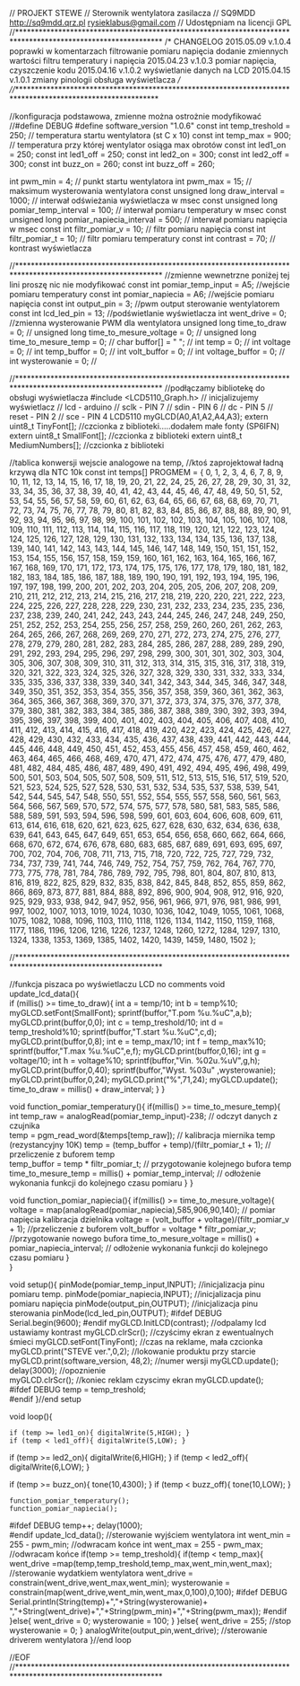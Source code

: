 // PROJEKT STEWE
// Sterownik wentylatora zasilacza
// SQ9MDD http://sq9mdd.qrz.pl rysieklabus@gmail.com
// Udostępniam na licencji GPL
//*************************************************************************************************************
/*
 CHANGELOG
 2015.05.09 v.1.0.4 poprawki w komentarzach filtrowanie pomiaru napięcia 
 dodanie zmiennych wartości filtru temperatury i napięcia
 2015.04.23 v.1.0.3 pomiar napięcia, czyszczenie kodu 
 2015.04.16 v.1.0.2 wyświetlanie danych na LCD
 2015.04.15 v.1.0.1 zmiany pinologii obsługa wyświetlacza
*/ 
//*************************************************************************************************************

//konfiguracja podstawowa, zmienne można ostrożnie modyfikować
//#define DEBUG
#define software_version "1.0.6"
const int temp_treshold = 250;                        // temperatura startu wentylatora (st C x 10)
const int temp_max = 900;                             // temperatura przy której wentylator osiąga max obrotów
const int led1_on = 250;
const int led1_off = 250;
const int led2_on = 300;
const int led2_off = 300;
const int buzz_on = 260;
const int buzz_off = 260;

int pwm_min = 4;                                      // punkt startu wentylatora
int pwm_max = 15;                                     // maksimum wysterowania wentylatora
const unsigned long draw_interval  = 1000;            // interwał odświeżania wyświetlacza w msec
const unsigned long pomiar_temp_interval = 100;       // interwał pomiaru temperatury w msec
const unsigned long pomiar_napiecia_interval = 500;   // interwał pomiaru napięcia w msec
const int filtr_pomiar_v = 10;                        // filtr pomiaru napięcia 
const int filtr_pomiar_t = 10;                        // filtr pomiaru temperatury
const int contrast = 70;                              // kontrast wyświetlacza

//*************************************************************************************************************
//zmienne wewnetrzne poniżej tej lini proszę nic nie modyfikować
const int pomiar_temp_input = A5;           //wejście pomiaru temperatury
const int pomiar_napiecia  = A6;            //wejście pomiaru napięcia 
const int output_pin = 3;                   //pwm output sterowanie wentylatorem
const int lcd_led_pin = 13;                 //podświetlanie wyświetlacza
int went_drive = 0;                         //zmienna wysterowanie PWM dla wentylatora
unsigned long time_to_draw = 0;             //
unsigned long time_to_mesure_voltage = 0;   //
unsigned long time_to_mesure_temp = 0;      //
char buffor[] = "               ";          //
int temp = 0;                               //
int voltage = 0;                            //
int temp_buffor = 0;                        //
int volt_buffor = 0;                        //
int voltage_buffor = 0;                     //
int wysterowanie = 0;                       //

//*************************************************************************************************************
//podłączamy bibliotekę do obsługi wyświetlacza
#include <LCD5110_Graph.h>
// inicjalizujemy wyświetlacz
// lcd    - arduino
// sclk   - PIN 7
// sdin   - PIN 6
// dc     - PIN 5
// reset  - PIN 2
// sce    - PIN 4
LCD5110 myGLCD(A0,A1,A2,A4,A3); 
extern uint8_t TinyFont[];       //czcionka z biblioteki.....dodałem małe fonty (SP6IFN)
extern uint8_t SmallFont[];      //czcionka z biblioteki
extern uint8_t MediumNumbers[];  //czcionka z biblioteki

//tablica konwersji wejscie analogowe na temp, 
//ktoś zaprojektował ładną krzywą dla NTC 10k
const int temps[] PROGMEM = { 0, 1, 2, 3, 4, 6, 7, 8, 9, 10, 11, 12, 13, 14, 15, 16, 17, 18, 19, 20, 21, 22, 24, 25, 26, 
27, 28, 29, 30, 31, 32, 33, 34, 35, 36, 37, 38, 39, 40, 41, 42, 43, 44, 45, 46, 47, 48, 49, 50, 51, 52, 53, 54, 55, 56, 
57, 58, 59, 60, 61, 62, 63, 64, 65, 66, 67, 68, 68, 69, 70, 71, 72, 73, 74, 75, 76, 77, 78, 79, 80, 81, 82, 83, 84, 85, 
86, 87, 88, 88, 89, 90, 91, 92, 93, 94, 95, 96, 97, 98, 99, 100, 101, 102, 102, 103, 104, 105, 106, 107, 108, 109, 110, 
111, 112, 113, 114, 114, 115, 116, 117, 118, 119, 120, 121, 122, 123, 124, 124, 125, 126, 127, 128, 129, 130, 131, 132, 
133, 134, 134, 135, 136, 137, 138, 139, 140, 141, 142, 143, 143, 144, 145, 146, 147, 148, 149, 150, 151, 151, 152, 153, 
154, 155, 156, 157, 158, 159, 159, 160, 161, 162, 163, 164, 165, 166, 167, 167, 168, 169, 170, 171, 172, 173, 174, 175, 
175, 176, 177, 178, 179, 180, 181, 182, 182, 183, 184, 185, 186, 187, 188, 189, 190, 190, 191, 192, 193, 194, 195, 196, 
197, 197, 198, 199, 200, 201, 202, 203, 204, 205, 205, 206, 207, 208, 209, 210, 211, 212, 212, 213, 214, 215, 216, 217, 
218, 219, 220, 220, 221, 222, 223, 224, 225, 226, 227, 228, 228, 229, 230, 231, 232, 233, 234, 235, 235, 236, 237, 238, 
239, 240, 241, 242, 243, 243, 244, 245, 246, 247, 248, 249, 250, 251, 252, 252, 253, 254, 255, 256, 257, 258, 259, 260, 
260, 261, 262, 263, 264, 265, 266, 267, 268, 269, 269, 270, 271, 272, 273, 274, 275, 276, 277, 278, 279, 279, 280, 281, 
282, 283, 284, 285, 286, 287, 288, 289, 289, 290, 291, 292, 293, 294, 295, 296, 297, 298, 299, 300, 301, 301, 302, 303, 
304, 305, 306, 307, 308, 309, 310, 311, 312, 313, 314, 315, 315, 316, 317, 318, 319, 320, 321, 322, 323, 324, 325, 326, 
327, 328, 329, 330, 331, 332, 333, 334, 335, 335, 336, 337, 338, 339, 340, 341, 342, 343, 344, 345, 346, 347, 348, 349, 
350, 351, 352, 353, 354, 355, 356, 357, 358, 359, 360, 361, 362, 363, 364, 365, 366, 367, 368, 369, 370, 371, 372, 373, 
374, 375, 376, 377, 378, 379, 380, 381, 382, 383, 384, 385, 386, 387, 388, 389, 390, 392, 393, 394, 395, 396, 397, 398, 
399, 400, 401, 402, 403, 404, 405, 406, 407, 408, 410, 411, 412, 413, 414, 415, 416, 417, 418, 419, 420, 422, 423, 424, 
425, 426, 427, 428, 429, 430, 432, 433, 434, 435, 436, 437, 438, 439, 441, 442, 443, 444, 445, 446, 448, 449, 450, 451, 
452, 453, 455, 456, 457, 458, 459, 460, 462, 463, 464, 465, 466, 468, 469, 470, 471, 472, 474, 475, 476, 477, 479, 480, 
481, 482, 484, 485, 486, 487, 489, 490, 491, 492, 494, 495, 496, 498, 499, 500, 501, 503, 504, 505, 507, 508, 509, 511, 
512, 513, 515, 516, 517, 519, 520, 521, 523, 524, 525, 527, 528, 530, 531, 532, 534, 535, 537, 538, 539, 541, 542, 544, 
545, 547, 548, 550, 551, 552, 554, 555, 557, 558, 560, 561, 563, 564, 566, 567, 569, 570, 572, 574, 575, 577, 578, 580, 
581, 583, 585, 586, 588, 589, 591, 593, 594, 596, 598, 599, 601, 603, 604, 606, 608, 609, 611, 613, 614, 616, 618, 620, 
621, 623, 625, 627, 628, 630, 632, 634, 636, 638, 639, 641, 643, 645, 647, 649, 651, 653, 654, 656, 658, 660, 662, 664, 
666, 668, 670, 672, 674, 676, 678, 680, 683, 685, 687, 689, 691, 693, 695, 697, 700, 702, 704, 706, 708, 711, 713, 715, 
718, 720, 722, 725, 727, 729, 732, 734, 737, 739, 741, 744, 746, 749, 752, 754, 757, 759, 762, 764, 767, 770, 773, 775, 
778, 781, 784, 786, 789, 792, 795, 798, 801, 804, 807, 810, 813, 816, 819, 822, 825, 829, 832, 835, 838, 842, 845, 848, 
852, 855, 859, 862, 866, 869, 873, 877, 881, 884, 888, 892, 896, 900, 904, 908, 912, 916, 920, 925, 929, 933, 938, 942, 
947, 952, 956, 961, 966, 971, 976, 981, 986, 991, 997, 1002, 1007, 1013, 1019, 1024, 1030, 1036, 1042, 1049, 1055, 1061, 
1068, 1075, 1082, 1088, 1096, 1103, 1110, 1118, 1126, 1134, 1142, 1150, 1159, 1168, 1177, 1186, 1196, 1206, 1216, 1226, 
1237, 1248, 1260, 1272, 1284, 1297, 1310, 1324, 1338, 1353, 1369, 1385, 1402, 1420, 1439, 1459, 1480, 1502 };

//*************************************************************************************************************

//funkcja piszaca po wyświetlaczu LCD no comments
void update_lcd_data(){               
 if (millis() >= time_to_draw){ 
   int a = temp/10;
   int b = temp%10;   
   myGLCD.setFont(SmallFont); 
   sprintf(buffor,"T.pom   %u.%uC",a,b);
   myGLCD.print(buffor,0,0);
   int c = temp_treshold/10;
   int d = temp_treshold%10;
   sprintf(buffor,"T.start %u.%uC",c,d);
   myGLCD.print(buffor,0,8);
   int e = temp_max/10;
   int f = temp_max%10;
   sprintf(buffor,"T.max   %u.%uC",e,f);
   myGLCD.print(buffor,0,16); 
   int g = voltage/10;
   int h = voltage%10;
   sprintf(buffor,"Vin.    %02u.%uV",g,h);
   myGLCD.print(buffor,0,40);
   sprintf(buffor,"Wyst.   %03u" ,wysterowanie);
   myGLCD.print(buffor,0,24);
   myGLCD.print("%",71,24);
   myGLCD.update(); 
   time_to_draw = millis() + draw_interval;
 } 
}

void function_pomiar_temperatury(){
  if(millis() >= time_to_mesure_temp){
    int temp_raw = analogRead(pomiar_temp_input)-238;        // odczyt danych z czujnika  
    temp = pgm_read_word(&temps[temp_raw]);                  // kalibracja miernika temp (rezystancyjny 10K) 
    temp = (temp_buffor + temp)/(filtr_pomiar_t + 1);        // przeliczenie z buforem temp                         
    temp_buffor = temp * filtr_pomiar_t;                     // przygotowanie kolejnego bufora temp
    time_to_mesure_temp = millis() + pomiar_temp_interval;   // odłożenie wykonania funkcji do kolejnego czasu pomiaru
  }
}

void function_pomiar_napiecia(){
  if(millis() >= time_to_mesure_voltage){
    voltage = map(analogRead(pomiar_napiecia),585,906,90,140);    // pomiar napięcia kalibracja dzielnika
    voltage = (volt_buffor + voltage)/(filtr_pomiar_v + 1);       //przeliczenie z buforem
    volt_buffor = voltage * filtr_pomiar_v;                       //przygotowanie nowego bufora
    time_to_mesure_voltage = millis() + pomiar_napiecia_interval; // odłożenie wykonania funkcji do kolejnego czasu pomiaru
  }  
}

void setup(){
  pinMode(pomiar_temp_input,INPUT);                        //inicjalizacja pinu pomiaru temp.
  pinMode(pomiar_napiecia,INPUT);                          //inicjalizacja pinu pomiaru napięcia
  pinMode(output_pin,OUTPUT);                              //inicjalizacja pinu sterowania
  pinMode(lcd_led_pin,OUTPUT);
  #ifdef DEBUG
    Serial.begin(9600);
  #endif
  myGLCD.InitLCD(contrast);                                //odpalamy lcd ustawiamy kontrast
  myGLCD.clrScr();                                         //czyścimy ekran z ewentualnych śmieci
  myGLCD.setFont(TinyFont);                                //czas na reklame, mała czcionka  
  myGLCD.print("STEVE ver.",0,2);                          //lokowanie produktu przy starcie
  myGLCD.print(software_version, 48,2);                    //numer wersji
  myGLCD.update(); 
  delay(3000);                                             //opoznienie   
  myGLCD.clrScr();                                         //koniec reklam czyscimy ekran
  myGLCD.update();   
  #ifdef DEBUG
    temp = temp_treshold;   
  #endif
}//end setup

void loop(){
   
    if (temp >= led1_on){ digitalWrite(5,HIGH); }
    if (temp < led1_off){ digitalWrite(5,LOW); }
if (temp >= led2_on){ digitalWrite(6,HIGH); }
    if (temp < led2_off){ digitalWrite(6,LOW); }

if (temp >= buzz_on){ tone(10,4300); }
    if (temp < buzz_off){ tone(10,LOW); }
    
    function_pomiar_temperatury();
    function_pomiar_napiecia();   
  #ifdef DEBUG
    temp++;
    delay(1000);  
  #endif
  update_lcd_data();
  //sterowanie wyjściem wentylatora
      int went_min = 255 - pwm_min;                        //odwracam końce
      int went_max = 255 - pwm_max;                        //odwracam końce
      if(temp >= temp_treshold){
        if(temp < temp_max){
          went_drive =map(temp,temp_treshold,temp_max,went_min,went_max);  //sterowanie wydatkiem wentylatora 
          went_drive = constrain(went_drive,went_max,went_min);
          wysterowanie = constrain(map(went_drive,went_min,went_max,0,100),0,100); 
          #ifdef DEBUG
            Serial.println(String(temp)+","+String(wysterowanie)+ ","+String(went_drive)+","+String(pwm_min)+","+String(pwm_max));
          #endif
        }else{
          went_drive = 0;
          wysterowanie = 100;
        }
      }else{
        went_drive = 255; //stop
        wysterowanie = 0;
      }
    analogWrite(output_pin,went_drive);                                    //sterowanie driverem wentylatora
}//end loop

//EOF
//*************************************************************************************************************

